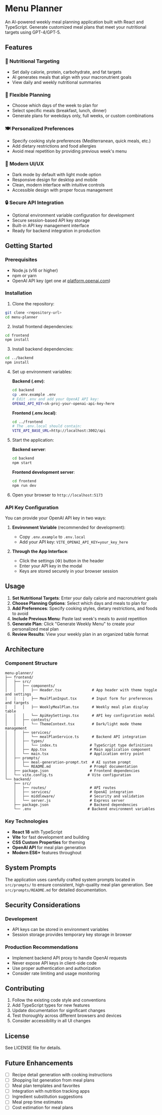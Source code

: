 # Menu Planner

An AI-powered weekly meal planning application built with React and TypeScript. Generate customized meal plans that meet your nutritional targets using GPT-4/GPT-5.

## Features

### 🎯 Nutritional Targeting
- Set daily calorie, protein, carbohydrate, and fat targets
- AI generates meals that align with your macronutrient goals
- View daily and weekly nutritional summaries

### 📅 Flexible Planning
- Choose which days of the week to plan for
- Select specific meals (breakfast, lunch, dinner) 
- Generate plans for weekdays only, full weeks, or custom combinations

### 🍽️ Personalized Preferences
- Specify cooking style preferences (Mediterranean, quick meals, etc.)
- Add dietary restrictions and food allergies
- Avoid meal repetition by providing previous week's menu

### 🌙 Modern UI/UX
- Dark mode by default with light mode option
- Responsive design for desktop and mobile
- Clean, modern interface with intuitive controls
- Accessible design with proper focus management

### 🔒 Secure API Integration
- Optional environment variable configuration for development
- Secure session-based API key storage
- Built-in API key management interface
- Ready for backend integration in production

## Getting Started

### Prerequisites
- Node.js (v16 or higher)
- npm or yarn
- OpenAI API key (get one at [platform.openai.com](https://platform.openai.com/api-keys))

### Installation

1. Clone the repository:
```bash
git clone <repository-url>
cd menu-planner
```

2. Install frontend dependencies:
```bash
cd frontend
npm install
```

3. Install backend dependencies:
```bash
cd ../backend
npm install
```

4. Set up environment variables:

   **Backend (.env)**:
   ```bash
   cd backend
   cp .env.example .env
   # Edit .env and add your OpenAI API key:
   OPENAI_API_KEY=sk-proj-your-openai-api-key-here
   ```
   
   **Frontend (.env.local)**:
   ```bash
   cd ../frontend
   # The .env.local should contain:
   VITE_API_BASE_URL=http://localhost:3002/api
   ```

5. Start the application:

   **Backend server**:
   ```bash
   cd backend
   npm start
   ```
   
   **Frontend development server**:
   ```bash
   cd frontend
   npm run dev
   ```

6. Open your browser to `http://localhost:5173`

### API Key Configuration

You can provide your OpenAI API key in two ways:

1. **Environment Variable** (recommended for development):
   - Copy `.env.example` to `.env.local`
   - Add your API key: `VITE_OPENAI_API_KEY=your_key_here`

2. **Through the App Interface**:
   - Click the settings (⚙️) button in the header
   - Enter your API key in the modal
   - Keys are stored securely in your browser session

## Usage

1. **Set Nutritional Targets**: Enter your daily calorie and macronutrient goals
2. **Choose Planning Options**: Select which days and meals to plan for
3. **Add Preferences**: Specify cooking styles, dietary restrictions, and foods to avoid
4. **Include Previous Menu**: Paste last week's meals to avoid repetition
5. **Generate Plan**: Click "Generate Weekly Menu" to create your personalized meal plan
6. **Review Results**: View your weekly plan in an organized table format

## Architecture

### Component Structure
```
menu-planner/
├── frontend/
│   ├── src/
│   │   ├── components/
│   │   │   ├── Header.tsx              # App header with theme toggle and settings
│   │   │   ├── MealPlanInput.tsx       # Input form for preferences and targets
│   │   │   ├── WeeklyMealPlan.tsx      # Weekly meal plan display table
│   │   │   └── ApiKeySettings.tsx      # API key configuration modal
│   │   ├── contexts/
│   │   │   └── ThemeContext.tsx        # Dark/light mode theme management
│   │   ├── services/
│   │   │   └── mealPlanService.ts      # Backend API integration
│   │   ├── types/
│   │   │   └── index.ts               # TypeScript type definitions
│   │   ├── App.tsx                    # Main application component
│   │   └── main.tsx                   # Application entry point
│   ├── prompts/
│   │   ├── meal-generation-prompt.txt  # AI system prompt
│   │   └── README.md                  # Prompt documentation
│   ├── package.json                   # Frontend dependencies
│   └── vite.config.ts                # Vite configuration
└── backend/
    ├── src/
    │   ├── routes/                    # API routes
    │   ├── services/                  # OpenAI integration
    │   ├── middleware/                # Security and validation
    │   └── server.js                  # Express server
    ├── package.json                   # Backend dependencies
    └── .env                          # Backend environment variables
```

### Key Technologies
- **React 18** with TypeScript
- **Vite** for fast development and building
- **CSS Custom Properties** for theming
- **OpenAI API** for meal plan generation
- **Modern ES6+** features throughout

## System Prompts

The application uses carefully crafted system prompts located in `src/prompts/` to ensure consistent, high-quality meal plan generation. See `src/prompts/README.md` for detailed documentation.

## Security Considerations

### Development
- API keys can be stored in environment variables
- Session storage provides temporary key storage in browser

### Production Recommendations
- Implement backend API proxy to handle OpenAI requests
- Never expose API keys in client-side code
- Use proper authentication and authorization
- Consider rate limiting and usage monitoring

## Contributing

1. Follow the existing code style and conventions
2. Add TypeScript types for new features
3. Update documentation for significant changes
4. Test thoroughly across different browsers and devices
5. Consider accessibility in all UI changes

## License

See LICENSE file for details.

## Future Enhancements

- [ ] Recipe detail generation with cooking instructions
- [ ] Shopping list generation from meal plans
- [ ] Meal plan templates and favorites
- [ ] Integration with nutrition tracking apps
- [ ] Ingredient substitution suggestions
- [ ] Meal prep time estimates
- [ ] Cost estimation for meal plans